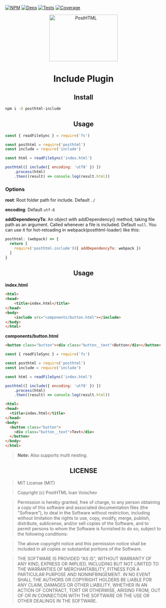 [![NPM][npm]][npm-url]
[![Deps][deps]][deps-url]
[![Tests][travis]][travis-url]
[![Coverage][cover]][cover-url]

<div align="center">
  <img width="220" height="150" title="PostHTML" src="http://posthtml.github.io/posthtml/logo.svg">
  <h1>Include Plugin</h1>
</div>

<h2 align="center">Install</h2>

```bash
npm i -D posthtml-include
```

<h2 align="center">Usage</h2>

```js
const { readFileSync } = require('fs')

const posthtml = require('posthtml')
const include = require('include')

const html = readFileSync('index.html')

posthtml([ include({ encoding: 'utf8' }) ])
    .process(html)
    .then((result) => console.log(result.html))
```

### Options

__root__: Root folder path for include. Default `./`

__encoding__: Default `utf-8`

__addDependencyTo__: An object with addDependency() method, taking file path as an argument. Called whenever a file is included. Default `null`. You can use it for hot-reloading in webpack(posthtml-loader) like this:

```js
posthtml: (webpack) => {
  return [
    require('posthtml-include')({ addDependencyTo: webpack })
  ]
}
```

<h2 align="center">Usage</h2>

__index.html__

```html
<html>
<head>
    <title>index.html</title>
</head>
<body>
    <include src="components/button.html"></include>
</body>
</html>
```

__components/button.html__
```html
<button class="button"><div class="button__text">Button</div></button>
```

```js
const { readFileSync } = require('fs')

const posthtml = require('posthtml')
const include = require('include')

const html = readFileSync('index.html')

posthtml([ include({ encoding: 'utf8' }) ])
    .process(html)
    .then((result) => console.log(result.html))
```

```html
<html>
<head>
  <title>index.html</title>
</head>
<body>
  <button class="button">
    <div class="button__text">Text</div>
  </button>
</body>
</html>
```
> **Note:** Also supports multi nesting.

<h2 align="center">LICENSE</h2>

> MIT License (MIT)

> Copyright (c) PostHTML Ivan Voischev

> Permission is hereby granted, free of charge, to any person obtaining a copy
of this software and associated documentation files (the "Software"), to deal
in the Software without restriction, including without limitation the rights
to use, copy, modify, merge, publish, distribute, sublicense, and/or sell
copies of the Software, and to permit persons to whom the Software is
furnished to do so, subject to the following conditions:

> The above copyright notice and this permission notice shall be included in all
copies or substantial portions of the Software.

> THE SOFTWARE IS PROVIDED "AS IS", WITHOUT WARRANTY OF ANY KIND, EXPRESS OR
IMPLIED, INCLUDING BUT NOT LIMITED TO THE WARRANTIES OF MERCHANTABILITY,
FITNESS FOR A PARTICULAR PURPOSE AND NONINFRINGEMENT. IN NO EVENT SHALL THE
AUTHORS OR COPYRIGHT HOLDERS BE LIABLE FOR ANY CLAIM, DAMAGES OR OTHER
LIABILITY, WHETHER IN AN ACTION OF CONTRACT, TORT OR OTHERWISE, ARISING FROM,
OUT OF OR IN CONNECTION WITH THE SOFTWARE OR THE USE OR OTHER DEALINGS IN THE
SOFTWARE.

[npm]: https://img.shields.io/npm/v/posthtml-include.svg
[npm-url]: https://npmjs.com/package/posthtml-include

[deps]: https://david-dm.org/posthtml/posthtml-include.svg
[deps-url]: https://david-dm.org/posthtml/posthtml-include

[style]: https://img.shields.io/badge/code%20style-standard-yellow.svg
[style-url]: http://standardjs.com/

[travis]: http://img.shields.io/travis/posthtml/posthtml-include.svg
[travis-url]: https://travis-ci.org/posthtml/posthtml-include

[cover]: https://coveralls.io/repos/github/posthtml/posthtml-include/badge.svg?branch=master
[cover-url]: https://coveralls.io/github/posthtml/posthtml-include?branch=master

